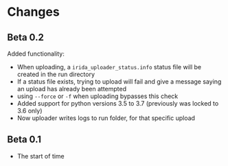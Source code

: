 Changes
=======

Beta 0.2
--------
Added functionality:
* When uploading, a `irida_uploader_status.info` status file will be created in the run directory
* If a status file exists, trying to upload will fail and give a message saying an upload has already been attempted
* using `--force` or `-f` when uploading bypasses this check
* Added support for python versions 3.5 to 3.7 (previously was locked to 3.6 only)
* Now uploader writes logs to run folder, for that specific upload

Beta 0.1
---------
* The start of time

